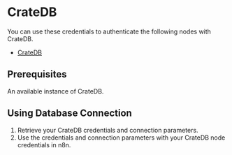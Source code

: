 # CrateDB

You can use these credentials to authenticate the following nodes with CrateDB.

- [CrateDB](/integrations/builtin/app-nodes/n8n-nodes-base.cratedb/)

## Prerequisites

An available instance of CrateDB. 

## Using Database Connection

1. Retrieve your CrateDB credentials and connection parameters.
2. Use the credentials and connection parameters with your CrateDB node credentials in n8n.
